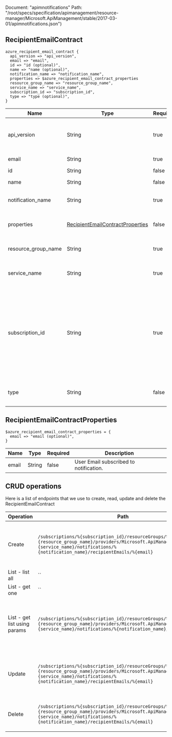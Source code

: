 Document: "apimnotifications"
Path: "/root/specs/specification/apimanagement/resource-manager/Microsoft.ApiManagement/stable/2017-03-01/apimnotifications.json")

## RecipientEmailContract

```puppet
azure_recipient_email_contract {
  api_version => "api_version",
  email => "email",
  id => "id (optional)",
  name => "name (optional)",
  notification_name => "notification_name",
  properties => $azure_recipient_email_contract_properties
  resource_group_name => "resource_group_name",
  service_name => "service_name",
  subscription_id => "subscription_id",
  type => "type (optional)",
}
```

| Name        | Type           | Required       | Description       |
| ------------- | ------------- | ------------- | ------------- |
|api_version | String | true | Version of the API to be used with the client request. |
|email | String | true | Email identifier. |
|id | String | false | Resource ID. |
|name | String | false | Resource name. |
|notification_name | String | true | Notification Name Identifier. |
|properties | [RecipientEmailContractProperties](#recipientemailcontractproperties) | false | Recipient Email contract properties. |
|resource_group_name | String | true | The name of the resource group. |
|service_name | String | true | The name of the API Management service. |
|subscription_id | String | true | Subscription credentials which uniquely identify Microsoft Azure subscription. The subscription ID forms part of the URI for every service call. |
|type | String | false | Resource type for API Management resource. |
        
## RecipientEmailContractProperties

```puppet
$azure_recipient_email_contract_properties = {
  email => "email (optional)",
}
```

| Name        | Type           | Required       | Description       |
| ------------- | ------------- | ------------- | ------------- |
|email | String | false | User Email subscribed to notification. |



## CRUD operations

Here is a list of endpoints that we use to create, read, update and delete the RecipientEmailContract

| Operation | Path | Verb | Description | OperationID |
| ------------- | ------------- | ------------- | ------------- | ------------- |
|Create|`/subscriptions/%{subscription_id}/resourceGroups/%{resource_group_name}/providers/Microsoft.ApiManagement/service/%{service_name}/notifications/%{notification_name}/recipientEmails/%{email}`|Put|Adds the Email address to the list of Recipients for the Notification.|NotificationRecipientEmail_CreateOrUpdate|
|List - list all|``||||
|List - get one|``||||
|List - get list using params|`/subscriptions/%{subscription_id}/resourceGroups/%{resource_group_name}/providers/Microsoft.ApiManagement/service/%{service_name}/notifications/%{notification_name}/recipientEmails`|Get|Gets the list of the Notification Recipient Emails subscribed to a notification.|NotificationRecipientEmail_ListByNotification|
|Update|`/subscriptions/%{subscription_id}/resourceGroups/%{resource_group_name}/providers/Microsoft.ApiManagement/service/%{service_name}/notifications/%{notification_name}/recipientEmails/%{email}`|Put|Adds the Email address to the list of Recipients for the Notification.|NotificationRecipientEmail_CreateOrUpdate|
|Delete|`/subscriptions/%{subscription_id}/resourceGroups/%{resource_group_name}/providers/Microsoft.ApiManagement/service/%{service_name}/notifications/%{notification_name}/recipientEmails/%{email}`|Delete|Removes the email from the list of Notification.|NotificationRecipientEmail_Delete|